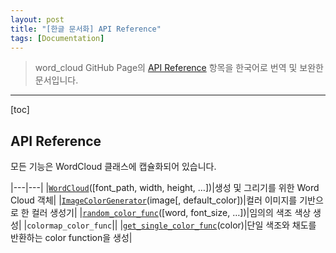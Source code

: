 ```yaml
---
layout: post
title: "[한글 문서화] API Reference"
tags: [Documentation]
---
```


>word_cloud GitHub Page의 [API Reference][API] 항목을 한국어로 번역 및 보완한 문서입니다.
<hr>

[toc]


## API Reference
모든 기능은 WordCloud 클래스에 캡슐화되어 있습니다.

|---|---|
|[`WordCloud`](#wordcloud.wordcloud)([font_path, width, height, …])|생성 및 그리기를 위한 Word Cloud 객체|
|[`ImageColorGenerator`](#wordcloud.ImageColorGenerator)(image[, default_color])|컬러 이미지를 기반으로 한 컬러 생성기|
|[`random_color_func`](#wordcloud.random_color_func)([word, font_size, …])|임의의 색조 색상 생성|
|`colormap_color_func`||
|[`get_single_color_func`](#wordcloud.get_single_color_func)(color)|단일 색조와 채도를 반환하는 color function을 생성|
<br>



[API]: http://amueller.github.io/word_cloud/references.html
